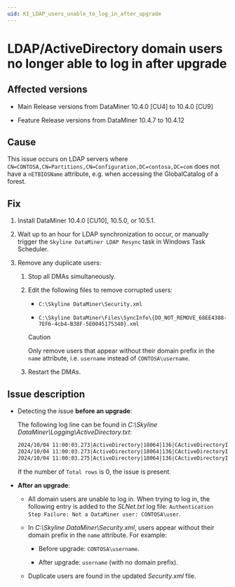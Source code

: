 ```yaml
---
uid: KI_LDAP_users_unable_to_log_in_after_upgrade
---
```


# LDAP/ActiveDirectory domain users no longer able to log in after upgrade

## Affected versions

- Main Release versions from DataMiner 10.4.0 [CU4] to 10.4.0 [CU9]

- Feature Release versions from DataMiner 10.4.7 to 10.4.12

## Cause

This issue occurs on LDAP servers where `CN=CONTOSA,CN=Partitions,CN=Configuration,DC=contosa,DC=com` does not have a `nETBIOSName` attribute, e.g. when accessing the GlobalCatalog of a forest.

## Fix

1. Install DataMiner 10.4.0 [CU10], 10.5.0, or 10.5.1<!--RN 41143-->.

1. Wait up to an hour for LDAP synchronization to occur, or manually trigger the `Skyline DataMiner LDAP Resync` task in Windows Task Scheduler.

1. Remove any duplicate users:

   1. Stop all DMAs simultaneously.

   1. Edit the following files to remove corrupted users:

      - `C:\Skyline DataMiner\Security.xml`

      - `C:\Skyline DataMiner\Files\SyncInfo\{DO_NOT_REMOVE_68EE4388-7EF6-4cb4-B38F-5E0045175340}.xml`

      > [!CAUTION]
      > Only remove users that appear without their domain prefix in the `name` attribute, i.e. `username` instead of `CONTOSA\username`.

   1. Restart the DMAs.

## Issue description

- Detecting the issue **before an upgrade**:

  The following log line can be found in *C:\Skyline DataMiner\Logging\ActiveDirectory.txt*:

  ```txt
  2024/10/04 11:00:03.273|ActiveDirectory|18064|136|CActiveDirectoryInfo::ADQuery|DBG|0|Query:    (&(nCName=DC=us,DC=NFL,DC=NET)(nETBIOSName=*))
  2024/10/04 11:00:03.273|ActiveDirectory|18064|136|CActiveDirectoryInfo::ADQuery|DBG|0|Columns:  cn
  2024/10/04 11:00:03.275|ActiveDirectory|18064|136|CActiveDirectoryInfo::ADQuery|DBG|0|Duration: 0 ms, Total rows: 0, hr: 0x80072030
  ```

  If the number of `Total rows` is 0, the issue is present.

- **After an upgrade**:

  - All domain users are unable to log in. When trying to log in, the following entry is added to the *SLNet.txt* log file: `Authentication Step Failure: Not a DataMiner user: CONTOSA\user`.

  - In *C:\Skyline DataMiner\Security.xml*, users appear without their domain prefix in the `name` attribute. For example:

    - Before upgrade: `CONTOSA\username`.

    - After upgrade: `username` (with no domain prefix).

  - Duplicate users are found in the updated *Security.xml* file.

